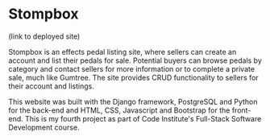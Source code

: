 # Stompbox

(link to deployed site)

Stompbox is an effects pedal listing site, where sellers can create an account and list their pedals for sale.  Potential buyers can browse pedals by category and contact sellers for more information or to complete a private sale, much like Gumtree.  The site provides CRUD functionality to sellers for their account and listings.

This website was built with the Django framework, PostgreSQL and Python for the back-end and HTML, CSS, Javascript and Bootstrap for the front-end.  This is my fourth project as part of Code Institute's Full-Stack Software Development course.
